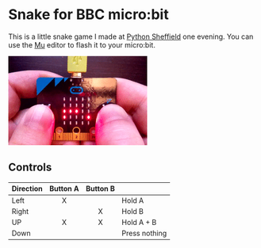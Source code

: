 # Snake for BBC micro:bit

This is a little snake game I made at [Python Sheffield][pysheff] one
evening. You can use the [Mu][mu] editor to flash it to your micro:bit.

![Game photo](https://github.com/caolan/snake/raw/master/game.gif)

## Controls

| Direction | Button A | Button B |                |
|:----------|:--------:|:--------:|:---------------|
| Left      |    X     |          | Hold A         |
| Right     |          |    X     | Hold B         |
| UP        |    X     |    X     | Hold A + B     |
| Down      |          |          | Press nothing  |


[pysheff]: https://twitter.com/pysheff
[mu]: https://github.com/mu-editor/mu
